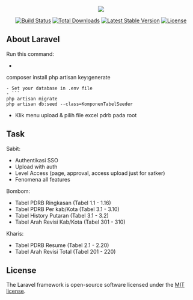 <p align="center"><img src="https://laravel.com/assets/img/components/logo-laravel.svg"></p>

<p align="center">
<a href="https://travis-ci.org/laravel/framework"><img src="https://travis-ci.org/laravel/framework.svg" alt="Build Status"></a>
<a href="https://packagist.org/packages/laravel/framework"><img src="https://poser.pugx.org/laravel/framework/d/total.svg" alt="Total Downloads"></a>
<a href="https://packagist.org/packages/laravel/framework"><img src="https://poser.pugx.org/laravel/framework/v/stable.svg" alt="Latest Stable Version"></a>
<a href="https://packagist.org/packages/laravel/framework"><img src="https://poser.pugx.org/laravel/framework/license.svg" alt="License"></a>
</p>

## About Laravel

Run this command:

- ```
composer install
php artisan key:generate
```
- Set your database in .env file
- ```
php artisan migrate
php artisan db:seed --class=KomponenTabelSeeder
```

* Klik menu upload & pilih file excel pdrb pada root


## Task
Sabit:
* Authentikasi SSO
* Upload with auth
* Level Access (page, approval, access upload just for satker)
* Fenomena all features

Bombom:
* Tabel PDRB Ringkasan (Tabel 1.1 - 1.16)
* Tabel PDRB Per kab/Kota (Tabel 3.1 - 3.10)
* Tabel History Putaran (Tabel 3.1 - 3.2)
* Tabel Arah Revisi Kab/Kota (Tabel 301 - 310)

Kharis:
* Tabel PDRB Resume (Tabel 2.1 - 2.20)
* Tabel Arah Revisi Total (Tabel 201 - 220)


## License

The Laravel framework is open-source software licensed under the [MIT license](https://opensource.org/licenses/MIT).
